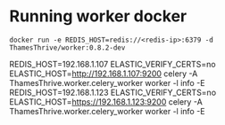 # Running worker docker

```
docker run -e REDIS_HOST=redis://<redis-ip>:6379 -d ThamesThrive/worker:0.8.2-dev
```

REDIS_HOST=192.168.1.107 ELASTIC_VERIFY_CERTS=no ELASTIC_HOST=http://192.168.1.107:9200 celery -A ThamesThrive.worker.celery_worker worker -l info -E
REDIS_HOST=192.168.1.123 ELASTIC_VERIFY_CERTS=no ELASTIC_HOST=https://192.168.1.123:9200 celery -A ThamesThrive.worker.celery_worker worker -l info -E
